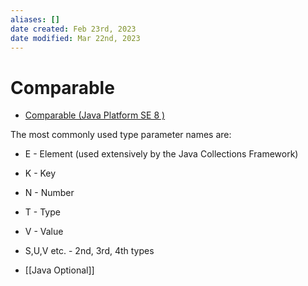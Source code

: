 ```yaml
---
aliases: []
date created: Feb 23rd, 2023
date modified: Mar 22nd, 2023
---
```


# Comparable
- [Comparable (Java Platform SE 8 )](https://docs.oracle.com/javase/8/docs/api/java/lang/Comparable.html)  

The most commonly used type parameter names are:
- E - Element (used extensively by the Java Collections Framework)
- K - Key
- N - Number
- T - Type
- V - Value
- S,U,V etc. - 2nd, 3rd, 4th types

- [[Java Optional]]